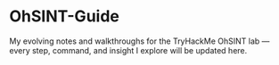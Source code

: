 # OhSINT-Guide
My evolving notes and walkthroughs for the TryHackMe OhSINT lab — every step, command, and insight I explore will be updated here.
